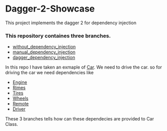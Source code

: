 # Dagger-2-Showcase
This project implements the dagger 2 for dependency injection

### This repository containes three branches.
 - [without_dependency_injection](https://github.com/happysingh23828/Dagger-2-Showcase/tree/without_dependency_injection)
 - [manual_dependency_injection](https://github.com/happysingh23828/Dagger-2-Showcase/tree/manual_dependency_injection)
 - [dagger_dependency_injection](https://github.com/happysingh23828/Dagger-2-Showcase/tree/dagger_dependency_injection)

In this repo I have taken an exmaple of [Car](https://github.com/happysingh23828/Dagger-2-Showcase/blob/dagger_dependency_injection/app/src/main/java/com/androchef/dagger2showcase/car_factory/Car.kt).
We need to drive the car. so for driving the car we need dependencies like 
- [Engine](https://github.com/happysingh23828/Dagger-2-Showcase/blob/dagger_dependency_injection/app/src/main/java/com/androchef/dagger2showcase/car_factory/engines/DieselEngine.kt)
- [Rimes](https://github.com/happysingh23828/Dagger-2-Showcase/blob/dagger_dependency_injection/app/src/main/java/com/androchef/dagger2showcase/car_factory/wheels/Rims.kt)
- [Tires](https://github.com/happysingh23828/Dagger-2-Showcase/blob/dagger_dependency_injection/app/src/main/java/com/androchef/dagger2showcase/car_factory/wheels/Tires.kt)
- [Wheels](https://github.com/happysingh23828/Dagger-2-Showcase/blob/dagger_dependency_injection/app/src/main/java/com/androchef/dagger2showcase/car_factory/wheels/Wheels.kt)
- [Remote](https://github.com/happysingh23828/Dagger-2-Showcase/blob/dagger_dependency_injection/app/src/main/java/com/androchef/dagger2showcase/car_factory/extra/Remote.kt)
- [Driver](https://github.com/happysingh23828/Dagger-2-Showcase/blob/dagger_dependency_injection/app/src/main/java/com/androchef/dagger2showcase/car_factory/drivers/Driver.kt)

These 3 branches tells how can these dependecies are provided to Car Class.

